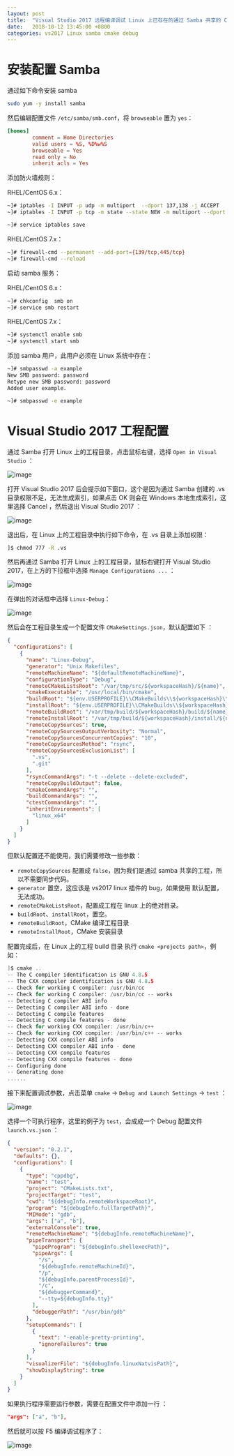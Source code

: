 ```yaml
---
layout: post
title:  "Visual Studio 2017 远程编译调试 Linux 上已存在的通过 Samba 共享的 CMake 工程"
date:   2018-10-12 13:45:00 +0800
categories: vs2017 Linux samba cmake debug
---
```


# 安装配置 Samba

通过如下命令安装 samba

```sh
sudo yum -y install samba
```

然后编辑配置文件 `/etc/samba/smb.conf`，将 `browseable` 置为 `yes`：

```conf
[homes]
        comment = Home Directories
        valid users = %S, %D%w%S
        browseable = Yes
        read only = No
        inherit acls = Yes
```

添加防火墙规则：

RHEL/CentOS 6.x：

```sh
~]# iptables -I INPUT -p udp -m multiport  --dport 137,138 -j ACCEPT
~]# iptables -I INPUT -p tcp -m state --state NEW -m multiport --dport 139,445 -j ACCEPT

~]# service iptables save
```

RHEL/CentOS 7.x：

```sh
~]# firewall-cmd --permanent --add-port={139/tcp,445/tcp}
~]# firewall-cmd --reload
```

启动 samba 服务：

RHEL/CentOS 6.x：

```sh
~]# chkconfig  smb on
~]# service smb restart
```

RHEL/CentOS 7.x：

```sh
~]# systemctl enable smb
~]# systemctl start smb
```

添加 samba 用户，此用户必须在 Linux 系统中存在：

```sh
~]# smbpasswd -a example
New SMB password: password
Retype new SMB password: password
Added user example.

~]# smbpasswd -e example
```

# Visual Studio 2017 工程配置

通过 Samba 打开 Linux 上的工程目录，点击鼠标右键，选择 `Open in Visual Studio` ：

![image](/assets/images/2018-10-12/001.png)

打开 Visual Studio 2017 后会提示如下窗口，这个是因为通过 Samba 创建的 .vs 目录权限不足，无法生成索引，如果点击 OK 则会在 Windows 本地生成索引，这里选择 Cancel ，然后退出 Visual Studio 2017 ：

![image](/assets/images/2018-10-12/002.png)

退出后，在 Linux 上的工程目录中执行如下命令，在 .vs 目录上添加权限：

```sh
]$ chmod 777 -R .vs
```

然后再通过 Samba 打开 Linux 上的工程目录，鼠标右键打开 Visual Studio 2017，在上方的下拉框中选择 `Manage Configurations ...` ：

![image](/assets/images/2018-10-12/003.png)

在弹出的对话框中选择 `Linux-Debug`：

![image](/assets/images/2018-10-12/004.png)

然后会在工程目录生成一个配置文件 `CMakeSettings.json`，默认配置如下 ：

```json
{
  "configurations": [
    {
      "name": "Linux-Debug",
      "generator": "Unix Makefiles",
      "remoteMachineName": "${defaultRemoteMachineName}",
      "configurationType": "Debug",
      "remoteCMakeListsRoot": "/var/tmp/src/${workspaceHash}/${name}",
      "cmakeExecutable": "/usr/local/bin/cmake",
      "buildRoot": "${env.USERPROFILE}\\CMakeBuilds\\${workspaceHash}\\build\\${name}",
      "installRoot": "${env.USERPROFILE}\\CMakeBuilds\\${workspaceHash}\\install\\${name}",
      "remoteBuildRoot": "/var/tmp/build/${workspaceHash}/build/${name}",
      "remoteInstallRoot": "/var/tmp/build/${workspaceHash}/install/${name}",
      "remoteCopySources": true,
      "remoteCopySourcesOutputVerbosity": "Normal",
      "remoteCopySourcesConcurrentCopies": "10",
      "remoteCopySourcesMethod": "rsync",
      "remoteCopySourcesExclusionList": [
        ".vs",
        ".git"
      ],
      "rsyncCommandArgs": "-t --delete --delete-excluded",
      "remoteCopyBuildOutput": false,
      "cmakeCommandArgs": "",
      "buildCommandArgs": "",
      "ctestCommandArgs": "",
      "inheritEnvironments": [
        "linux_x64"
      ]
    }
  ]
}
```

但默认配置还不能使用，我们需要修改一些参数：

* `remoteCopySources` 配置成 `false`，因为我们是通过 samba 共享的工程，所以不需要同步代码。
* `generator` 置空，这应该是 vs2017 linux 插件的 bug，如果使用 默认配置，无法成功。
* `remoteCMakeListsRoot`，配置成工程在 linux 上的绝对目录。
* `buildRoot`、`installRoot`，置空。
* `remoteBuildRoot`，CMake 编译工程目录
* `remoteInstallRoot`，CMake 安装目录

配置完成后，在 Linux 上的工程 build 目录 执行 `cmake <projects path>`，例如：

```c
]$ cmake ..
-- The C compiler identification is GNU 4.8.5
-- The CXX compiler identification is GNU 4.8.5
-- Check for working C compiler: /usr/bin/cc
-- Check for working C compiler: /usr/bin/cc -- works
-- Detecting C compiler ABI info
-- Detecting C compiler ABI info - done
-- Detecting C compile features
-- Detecting C compile features - done
-- Check for working CXX compiler: /usr/bin/c++
-- Check for working CXX compiler: /usr/bin/c++ -- works
-- Detecting CXX compiler ABI info
-- Detecting CXX compiler ABI info - done
-- Detecting CXX compile features
-- Detecting CXX compile features - done
-- Configuring done
-- Generating done
......
```

接下来配置调试参数，点击菜单 `cmake` -> `Debug and Launch Settings` -> `test` ：

![image](/assets/images/2018-10-12/005.png)

选择一个可执行程序，这里的例子为 `test`，会成成一个 Debug 配置文件 `launch.vs.json` ：

```json
{
  "version": "0.2.1",
  "defaults": {},
  "configurations": [
    {
      "type": "cppdbg",
      "name": "test",
      "project": "CMakeLists.txt",
      "projectTarget": "test",
      "cwd": "${debugInfo.remoteWorkspaceRoot}",
      "program": "${debugInfo.fullTargetPath}",
      "MIMode": "gdb",
      "args": ["a", "b"],
      "externalConsole": true,
      "remoteMachineName": "${debugInfo.remoteMachineName}",
      "pipeTransport": {
        "pipeProgram": "${debugInfo.shellexecPath}",
        "pipeArgs": [
          "/s",
          "${debugInfo.remoteMachineId}",
          "/p",
          "${debugInfo.parentProcessId}",
          "/c",
          "${debuggerCommand}",
          "--tty=${debugInfo.tty}"
        ],
        "debuggerPath": "/usr/bin/gdb"
      },
      "setupCommands": [
        {
          "text": "-enable-pretty-printing",
          "ignoreFailures": true
        }
      ],
      "visualizerFile": "${debugInfo.linuxNatvisPath}",
      "showDisplayString": true
    }
  ]
}
```

如果执行程序需要运行参数，需要在配置文件中添加一行 ：

```json
"args": ["a", "b"],
```

然后就可以按 F5 编译调试程序了：

![image](/assets/images/2018-10-12/006.png)
